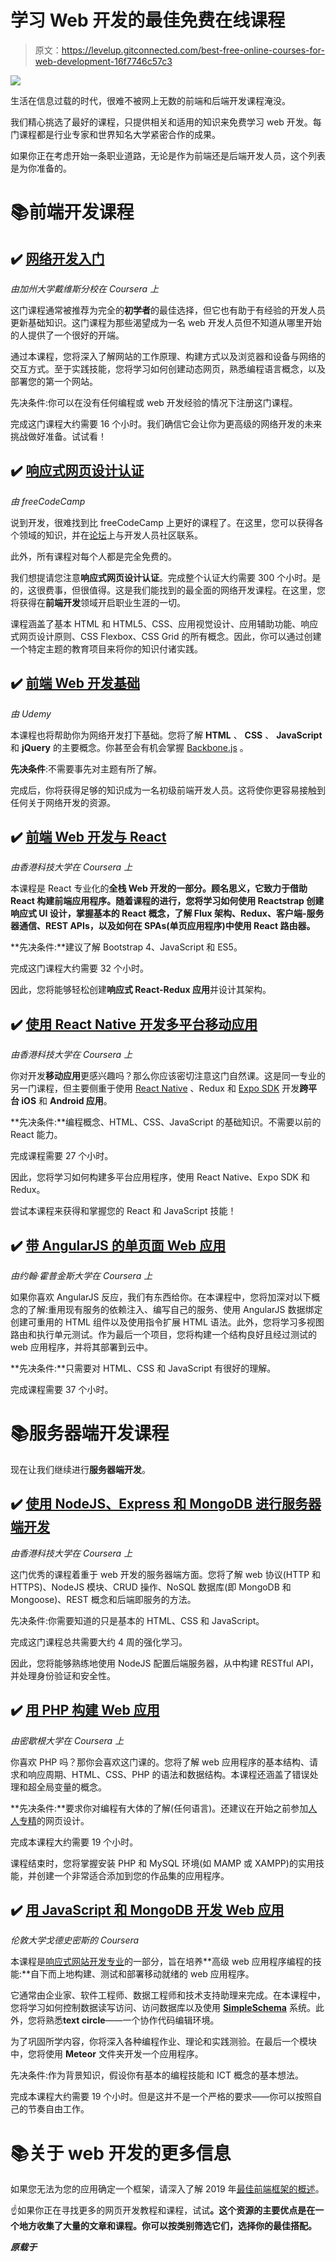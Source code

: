 # 学习 Web 开发的最佳免费在线课程

> 原文：<https://levelup.gitconnected.com/best-free-online-courses-for-web-development-16f7746c57c3>

![](img/5764c135532c673903d9bc743f7106ac.png)

生活在信息过载的时代，很难不被网上无数的前端和后端开发课程淹没。

我们精心挑选了最好的课程，只提供相关和适用的知识来免费学习 web 开发。每门课程都是行业专家和世界知名大学紧密合作的成果。

如果你正在考虑开始一条职业道路，无论是作为前端还是后端开发人员，这个列表是为你准备的。

# 📚前端开发课程

## ✔️ [网络开发入门](https://www.coursera.org/learn/web-development)

*由加州大学戴维斯分校在 Coursera 上*

这门课程通常被推荐为完全的**初学者**的最佳选择，但它也有助于有经验的开发人员更新基础知识。这门课程为那些渴望成为一名 web 开发人员但不知道从哪里开始的人提供了一个很好的开端。

通过本课程，您将深入了解网站的工作原理、构建方式以及浏览器和设备与网络的交互方式。至于实践技能，您将学习如何创建动态网页，熟悉编程语言概念，以及部署您的第一个网站。

先决条件:你可以在没有任何编程或 web 开发经验的情况下注册这门课程。

完成这门课程大约需要 16 个小时。我们确信它会让你为更高级的网络开发的未来挑战做好准备。试试看！

## ️✔️ [响应式网页设计认证](https://learn.freecodecamp.org/)

*由 freeCodeCamp*

说到开发，很难找到比 freeCodeCamp 上更好的课程了。在这里，您可以获得各个领域的知识，并在[论坛](https://www.freecodecamp.org/forum/)上与开发人员社区联系。

此外，所有课程对每个人都是完全免费的。

我们想提请您注意**响应式网页设计认证**。完成整个认证大约需要 300 个小时。是的，这很费事，但很值得。这是我们能找到的最全面的网络开发课程。在这里，您将获得在**前端开发**领域开启职业生涯的一切。

课程涵盖了基本 HTML 和 HTML5、CSS、应用视觉设计、应用辅助功能、响应式网页设计原则、CSS Flexbox、CSS Grid 的所有概念。因此，你可以通过创建一个特定主题的教育项目来将你的知识付诸实践。

## ✔️ [前端 Web 开发基础](https://bit.ly/32mlhJa)

*由 Udemy*

本课程也将帮助你为网络开发打下基础。您将了解 **HTML** 、 **CSS** 、 **JavaScript** 和 **jQuery** 的主要概念。你甚至会有机会掌握 [Backbone.js](https://www.webdatarocks.com/blog/best-frontend-frameworks-2019/#backbone) 。

**先决条件**:不需要事先对主题有所了解。

完成后，你将获得足够的知识成为一名初级前端开发人员。这将使你更容易接触到任何关于网络开发的资源。

## ✔️ [前端 Web 开发与 React](https://www.coursera.org/learn/front-end-react)

*由香港科技大学在 Coursera 上*

本课程是 React 专业化的**全栈 Web 开发的一部分。顾名思义，它致力于借助 React 构建前端应用程序。随着课程的进行，您将学习如何使用 Reactstrap 创建响应式 UI 设计，掌握基本的 React 概念，了解 Flux 架构、Redux、客户端-服务器通信、REST APIs，以及如何在 SPAs(单页应用程序)中使用 React 路由器。**

**先决条件:**建议了解 Bootstrap 4、JavaScript 和 ES5。

完成这门课程大约需要 32 个小时。

因此，您将能够轻松创建**响应式 React-Redux 应用**并设计其架构。

## ✔️ [使用 React Native 开发多平台移动应用](https://www.coursera.org/learn/react-native)

*由香港科技大学在 Coursera 上*

你对开发**移动应用**更感兴趣吗？那么你应该密切注意这门自然课。这是同一专业的另一门课程，但主要侧重于使用 [React Native](https://facebook.github.io/react-native/) 、Redux 和 [Expo SDK](https://docs.expo.io/versions/latest/) 开发**跨平台 iOS** 和 **Android 应用**。

**先决条件:**编程概念、HTML、CSS、JavaScript 的基础知识。不需要以前的 React 能力。

完成课程需要 27 个小时。

因此，您将学习如何构建多平台应用程序，使用 React Native、Expo SDK 和 Redux。

尝试本课程来获得和掌握您的 React 和 JavaScript 技能！

## ✔️ [带 AngularJS 的单页面 Web 应用](https://www.coursera.org/learn/single-page-web-apps-with-angularjs)

*由约翰·霍普金斯大学在 Coursera 上*

如果你喜欢 AngularJS 反应，我们有东西给你。在本课程中，您将加深对以下概念的了解:重用现有服务的依赖注入、编写自己的服务、使用 AngularJS 数据绑定创建可重用的 HTML 组件以及使用指令扩展 HTML 语法。此外，您将学习多视图路由和执行单元测试。作为最后一个项目，您将构建一个结构良好且经过测试的 web 应用程序，并将其部署到云中。

**先决条件:**只需要对 HTML、CSS 和 JavaScript 有很好的理解。

完成课程需要 37 个小时。

# 📚服务器端开发课程

现在让我们继续进行**服务器端开发**。

## ✔️ [使用 NodeJS、Express 和 MongoDB 进行服务器端开发](https://www.coursera.org/learn/server-side-nodejs)

*由香港科技大学在 Coursera 上*

这门优秀的课程着重于 web 开发的服务器端方面。您将了解 web 协议(HTTP 和 HTTPS)、NodeJS 模块、CRUD 操作、NoSQL 数据库(即 MongoDB 和 Mongoose)、REST 概念和后端即服务的方法。

先决条件:你需要知道的只是基本的 HTML、CSS 和 JavaScript。

完成这门课程总共需要大约 4 周的强化学习。

因此，您将能够熟练地使用 NodeJS 配置后端服务器，从中构建 RESTful API，并处理身份验证和安全性。

## ✔️ [用 PHP 构建 Web 应用](https://www.coursera.org/learn/web-applications-php)

*由密歇根大学在 Coursera 上*

你喜欢 PHP 吗？那你会喜欢这门课的。您将了解 web 应用程序的基本结构、请求和响应周期、HTML、CSS、PHP 的语法和数据结构。本课程还涵盖了错误处理和超全局变量的概念。

**先决条件:**要求你对编程有大体的了解(任何语言)。还建议在开始之前参加[人人专精](https://www.coursera.org/specializations/web-design)的网页设计。

完成本课程大约需要 19 个小时。

课程结束时，您将掌握安装 PHP 和 MySQL 环境(如 MAMP 或 XAMPP)的实用技能，并创建一个非常适合添加到您的作品集的应用程序。

## ✔️ [用 JavaScript 和 MongoDB 开发 Web 应用](https://www.coursera.org/learn/web-application-development)

*伦敦大学戈德史密斯的 Coursera*

本课程是[响应式网站开发专业](https://www.coursera.org/specializations/website-development)的一部分，旨在培养**高级 web 应用程序编程的技能:**自下而上地构建、测试和部署移动就绪的 web 应用程序。

它通常由企业家、软件工程师、数据工程师和技术支持助理来完成。在本课程中，您将学习如何控制数据读写访问、访问数据库以及使用 [**SimpleSchema**](http://srault95.github.io/meteor-app-base/simple-schema/) 系统。此外，您将熟悉**text circle**——一个协作代码编辑环境。

为了巩固所学内容，你将深入各种编程作业、理论和实践测验。在最后一个模块中，您将使用 **Meteor** 文件夹开发一个应用程序。

先决条件:作为背景知识，假设你有基本的编程技能和 ICT 概念的基本想法。

完成本课程大约需要 19 个小时。但是这并不是一个严格的要求——你可以按照自己的节奏自由工作。

# 📚关于 web 开发的更多信息

如果您无法为您的应用确定一个框架，请深入了解 2019 年[最佳前端框架的概述](https://www.webdatarocks.com/blog/best-frontend-frameworks-2019/)。

☝️如果你正在寻找更多的网页开发教程和课程，试试[](https://gitconnected.com/learn)**。这个资源的主要优点是在一个地方收集了大量的文章和课程。你可以按类别筛选它们，选择你的最佳搭配。**

***原载于*[](https://www.webdatarocks.com/blog/webdatarocks-recommends-best-free-online-courses-for-web-development/)**